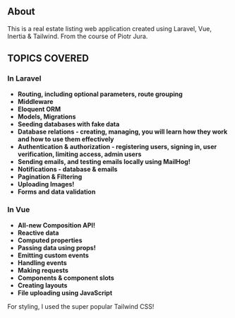 ## About

This is a real estate listing web application created using Laravel, Vue, Inertia & Tailwind. From the course of Piotr Jura.

## TOPICS COVERED

### In Laravel

- **Routing, including optional parameters, route grouping**
- **Middleware**
- **Eloquent ORM**
- **Models, Migrations**
- **Seeding databases with fake data**
- **Database relations - creating, managing, you will learn how they work and how to use them effectively**
- **Authentication & authorization - registering users, signing in, user verification, limiting access, admin users**
- **Sending emails, and testing emails locally using MailHog!**
- **Notifications - database & emails**
- **Pagination & Filtering**
- **Uploading Images!**
- **Forms and data validation**

### In Vue

- **All-new Composition API!**
- **Reactive data**
- **Computed properties**
- **Passing data using props!**
- **Emitting custom events**
- **Handling events**
- **Making requests**
- **Components & component slots**
- **Creating layouts**
- **File uploading using JavaScript**

For styling, I used the super popular Tailwind CSS!
